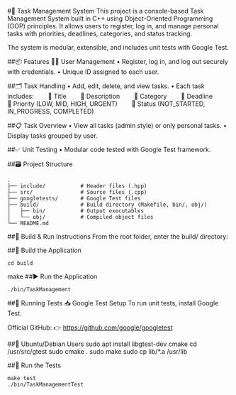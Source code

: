 #📝 Task Management System
This project is a console-based Task Management System built in C++ using Object-Oriented Programming (OOP) principles. It allows users to register, log in, and manage personal tasks with priorities, deadlines, categories, and status tracking.

The system is modular, extensible, and includes unit tests with Google Test.

##📦 Features
🧑‍💼 User Management
• Register, log in, and log out securely with credentials.
• Unique ID assigned to each user.

##🗂️ Task Handling
• Add, edit, delete, and view tasks.
• Each task includes:
  🔹 Title
  🔹 Description
  🔹 Category
  🔹 Deadline
  🔹 Priority (LOW, MID, HIGH, URGENT)
  🔹 Status (NOT_STARTED, IN_PROGRESS, COMPLETED)

##📋 Task Overview
• View all tasks (admin style) or only personal tasks.
• Display tasks grouped by user.

##✅ Unit Testing
• Modular code tested with Google Test framework.

##🗃️ Project Structure
```
.
├── include/           # Header files (.hpp)
├── src/               # Source files (.cpp)
├── googletests/       # Google Test files
├── build/             # Build directory (Makefile, bin/, obj/)
│   ├── bin/           # Output executables
│   └── obj/           # Compiled object files
└── README.md
```

##🔧 Build & Run Instructions
From the root folder, enter the build/ directory:

##🔨 Build the Application
```
cd build
```
make
##▶️ Run the Application
```
./bin/TaskManagement
```

##🧪 Running Tests
📥 Google Test Setup
To run unit tests, install Google Test.

Official GitHub:
👉 https://github.com/google/googletest

##🔧 Ubuntu/Debian Users
sudo apt install libgtest-dev cmake
cd /usr/src/gtest
sudo cmake .
sudo make
sudo cp lib/*.a /usr/lib

##🧪 Run the Tests
```
make test
./bin/TaskManagementTest
```
